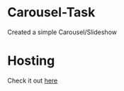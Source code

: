 # Carousel-Task

Created a simple Carousel/Slideshow 

# Hosting

Check it out [here](bucolic-macaron-52d765.netlify.app) 
